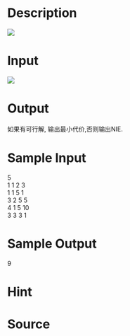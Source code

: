 
# Description

<div class="content">
<img border="0" src="source/bzoj/1520/img/aHR0cHM6Ly9seWRzeS5jb20vSnVkZ2VPbmxpbmUvaW1hZ2VzLzE1MjBfMS5qcGc=.jpg"/>
</div>

# Input

<div class="content"><img border="0" src="source/bzoj/1520/img/aHR0cHM6Ly9seWRzeS5jb20vSnVkZ2VPbmxpbmUvaW1hZ2VzLzE1MjBfMi5qcGc=.jpg"/>
</div>

# Output

<div class="content">如果有可行解, 输出最小代价,否则输出NIE.
</div>

# Sample Input

<div class="content"><span class="sampledata">5<br/>
1 1 2 3<br/>
1 1 5 1<br/>
3 2 5 5<br/>
4 1 5 10<br/>
3 3 3 1<br/>
</span></div>

# Sample Output

<div class="content"><span class="sampledata">9<br/>
</span></div>

# Hint

<div class="content"><p></p></div>

# Source

<div class="content"><p><a href="problemset.php?search="></a></p></div>

